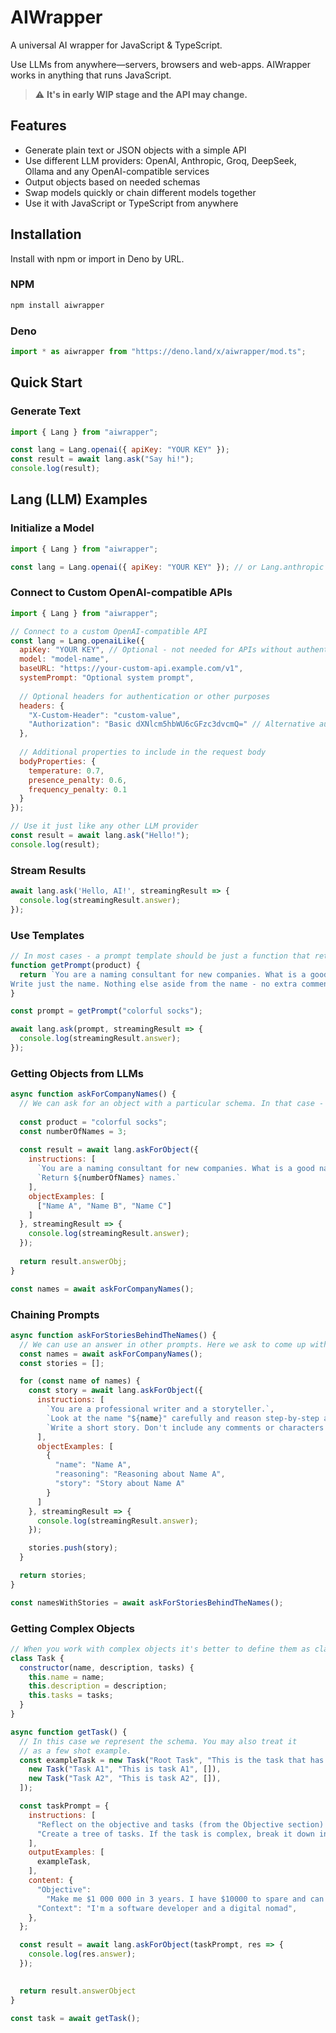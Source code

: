# AIWrapper
A universal AI wrapper for JavaScript & TypeScript.

Use LLMs from anywhere—servers, browsers and web-apps. AIWrapper works in anything that runs JavaScript.

> :warning: **It's in early WIP stage and the API may change.**


## Features
- Generate plain text or JSON objects with a simple API
- Use different LLM providers: OpenAI, Anthropic, Groq, DeepSeek, Ollama and any OpenAI-compatible services
- Output objects based on needed schemas
- Swap models quickly or chain different models together
- Use it with JavaScript or TypeScript from anywhere

## Installation
Install with npm or import in Deno by URL.

### NPM
```bash
npm install aiwrapper
```

### Deno
```typescript
import * as aiwrapper from "https://deno.land/x/aiwrapper/mod.ts";
```

## Quick Start

### Generate Text
```javascript
import { Lang } from "aiwrapper";

const lang = Lang.openai({ apiKey: "YOUR KEY" });
const result = await lang.ask("Say hi!");
console.log(result);
```

## Lang (LLM) Examples

### Initialize a Model
```javascript
import { Lang } from "aiwrapper";

const lang = Lang.openai({ apiKey: "YOUR KEY" }); // or Lang.anthropic
```

### Connect to Custom OpenAI-compatible APIs
```javascript
import { Lang } from "aiwrapper";

// Connect to a custom OpenAI-compatible API
const lang = Lang.openaiLike({
  apiKey: "YOUR KEY", // Optional - not needed for APIs without authentication
  model: "model-name",
  baseURL: "https://your-custom-api.example.com/v1",
  systemPrompt: "Optional system prompt",
  
  // Optional headers for authentication or other purposes
  headers: {
    "X-Custom-Header": "custom-value",
    "Authorization": "Basic dXNlcm5hbWU6cGFzc3dvcmQ=" // Alternative auth method example
  },
  
  // Additional properties to include in the request body
  bodyProperties: {
    temperature: 0.7,
    presence_penalty: 0.6,
    frequency_penalty: 0.1
  }
});

// Use it just like any other LLM provider
const result = await lang.ask("Hello!");
console.log(result);
```

### Stream Results
```javascript
await lang.ask('Hello, AI!', streamingResult => {
  console.log(streamingResult.answer);
});
```

### Use Templates
```javascript
// In most cases - a prompt template should be just a function that returns a string
function getPrompt(product) {
  return `You are a naming consultant for new companies. What is a good name for a company that makes ${product}?     
Write just the name. Nothing else aside from the name - no extra comments or characters that are not part of the name.`;
}

const prompt = getPrompt("colorful socks");

await lang.ask(prompt, streamingResult => { 
  console.log(streamingResult.answer);
});
```

### Getting Objects from LLMs
```javascript
async function askForCompanyNames() {
  // We can ask for an object with a particular schema. In that case - an array with company names as strings.
  
  const product = "colorful socks";
  const numberOfNames = 3;
  
  const result = await lang.askForObject({
    instructions: [
      `You are a naming consultant for new companies. What is a good name for a company that makes ${product}?`,
      `Return ${numberOfNames} names.`
    ],
    objectExamples: [
      ["Name A", "Name B", "Name C"]
    ]
  }, streamingResult => { 
    console.log(streamingResult.answer);
  });
  
  return result.answerObj;
}

const names = await askForCompanyNames();
```

### Chaining Prompts
```javascript
async function askForStoriesBehindTheNames() {
  // We can use an answer in other prompts. Here we ask to come up with stories for all of the names we've got.
  const names = await askForCompanyNames();
  const stories = [];

  for (const name of names) {
    const story = await lang.askForObject({
      instructions: [
        `You are a professional writer and a storyteller.`,
        `Look at the name "${name}" carefully and reason step-by-step about the meaning of the name and what is the potential story behind it.`,
        `Write a short story. Don't include any comments or characters that are not part of the story.`,
      ],
      objectExamples: [
        {
          "name": "Name A",
          "reasoning": "Reasoning about Name A",
          "story": "Story about Name A"
        }
      ]
    }, streamingResult => { 
      console.log(streamingResult.answer);
    });

    stories.push(story);
  }

  return stories;
}

const namesWithStories = await askForStoriesBehindTheNames();
```

### Getting Complex Objects
```javascript
// When you work with complex objects it's better to define them as classes or types.
class Task {
  constructor(name, description, tasks) {
    this.name = name;
    this.description = description;
    this.tasks = tasks;
  }
}

async function getTask() {
  // In this case we represent the schema. You may also treat it 
  // as a few shot example.
  const exampleTask = new Task("Root Task", "This is the task that has subtasks", [
    new Task("Task A1", "This is task A1", []),
    new Task("Task A2", "This is task A2", []),
  ]);

  const taskPrompt = {
    instructions: [
      "Reflect on the objective and tasks (from the Objective section) step by step. Ensure that you understand them; identify any ambiguities or gaps in information. The Context section offers relevant information. Feel free to add critique or insights about the objective.",
      "Create a tree of tasks. If the task is complex, break it down into subtasks, following the KISS principle. Each task should have a clear, actionable title, and a reasoning. If there are ambiguities or gaps in information, start by posing follow-up questions.",
    ],
    outputExamples: [
      exampleTask,
    ],
    content: {
      "Objective":
        "Make me $1 000 000 in 3 years. I have $10000 to spare and can live without income for 18 months. I only want to do it by starting a business. Be my CEO.",
      "Context": "I'm a software developer and a digital nomad",
    },
  };

  const result = await lang.askForObject(taskPrompt, res => { 
    console.log(res.answer);
  });

  
  return result.answerObject
}

const task = await getTask();
```